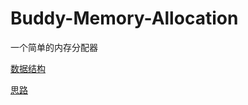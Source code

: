 # Buddy-Memory-Allocation
一个简单的内存分配器

[数据结构](https://github.com/HaominYuan/Buddy-Memory-Allocation/blob/master/docs/%E6%95%B0%E6%8D%AE%E7%BB%93%E6%9E%84.md)

[思路](https://github.com/HaominYuan/Buddy-Memory-Allocation/blob/master/docs/%E6%80%9D%E8%B7%AF.md)

